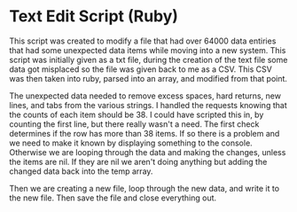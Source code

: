 # Text Edit Script (Ruby)

This script was created to modify a file that had over 64000 data entiries that had some unexpected data items while moving into a new system.  This script was initially given as a txt file, during the creation of the text file some data got misplaced so the file was given back to me as a CSV.  This CSV was then taken into ruby, parsed into an array, and modified from that point.  

The unexpected data needed to remove excess spaces, hard returns, new lines, and tabs from the various strings.  I handled the requests knowing that the counts of each item should be 38.  I could have scripted this in, by counting the first line, but there really wasn't a need.   The first check determines if the row has more than 38 items.  If so there is a problem and we need to make it known by displaying something to the console.  Otherwise we are looping through the data and making the changes, unless the items are nil.  If they are nil we aren't doing anything but adding the changed data back into the temp array.  

Then we are creating a new file, loop through the new data, and write it to the new file.  Then save the file and close everything out.  


